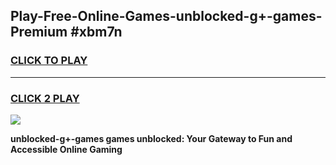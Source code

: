 
## Play-Free-Online-Games-unblocked-g+-games-Premium #xbm7n
<h3>
<a href="https://premium.freeplayer.one?title=unblocked-g+-games&ref=8M">CLICK TO PLAY</a></h3>
<hr>

<h3>
<a href="https://premium.freeplayer.one?title=unblocked-g+-games&ref=8M">CLICK 2 PLAY</a>
  
</h3>

<a href="https://premium.freeplayer.one?title=unblocked-g+-games&ref=8M"><img src="https://clearcache.store/games.png"></a>


**unblocked-g+-games games unblocked: Your Gateway to Fun and Accessible Online Gaming**
